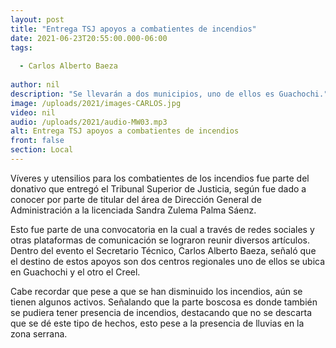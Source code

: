 ```yaml
---
layout: post
title: "Entrega TSJ apoyos a combatientes de incendios"
date: 2021-06-23T20:55:00.000-06:00
tags:
  
  - Carlos Alberto Baeza
  
author: nil
description: "Se llevarán a dos municipios, uno de ellos es Guachochi."
image: /uploads/2021/images-CARLOS.jpg
video: nil
audio: /uploads/2021/audio-MW03.mp3
alt: Entrega TSJ apoyos a combatientes de incendios
front: false
section: Local
---
```


Víveres y utensilios para los combatientes de los incendios fue parte del donativo que entregó el Tribunal Superior de Justicia, según fue dado a conocer por parte de titular del área de Dirección General de Administración a la licenciada Sandra Zulema Palma Sáenz.

Esto fue parte de una convocatoria en la cual a través de redes sociales y otras plataformas de comunicación se lograron reunir diversos artículos. Dentro del evento el Secretario Técnico, Carlos Alberto Baeza, señaló que el destino de estos apoyos son dos centros regionales uno de ellos se ubica en Guachochi y el otro el Creel.

Cabe recordar que pese a que se han disminuido los incendios, aún se tienen algunos activos. Señalando que la parte boscosa es donde también se pudiera tener presencia de incendios, destacando que no se descarta que se dé este tipo de hechos, esto pese a la presencia de lluvias en la zona serrana.
